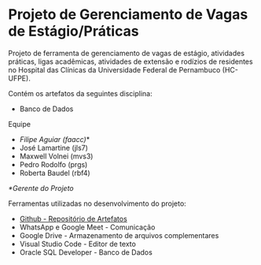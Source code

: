 # Projeto de Gerenciamento de Vagas de Estágio/Práticas
Projeto de ferramenta de gerenciamento de vagas de estágio, atividades práticas, ligas acadêmicas, atividades de extensão e rodízios de residentes no Hospital das Clínicas da Universidade Federal de Pernambuco (HC-UFPE).

Contém os artefatos da seguintes disciplina:

* Banco de Dados

Equipe

* _Filipe Aguiar (faacc)_*
* José Lamartine (jls7)
* Maxwell Volnei (mvs3)
* Pedro Rodolfo (prgs)
* Roberta Baudel (rbf4)
  
_*Gerente do Projeto_

Ferramentas utilizadas no desenvolvimento do projeto:

* [Github - Repositório de Artefatos](https://github.com/prgsouza/bd)
* WhatsApp e Google Meet - Comunicação
* Google Drive - Armazenamento de arquivos complementares
* Visual Studio Code - Editor de texto
* Oracle SQL Developer - Banco de Dados
